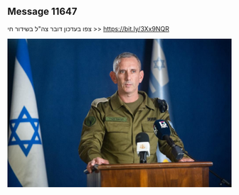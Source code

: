 ## Message 11647

צפו בעדכון דובר צה"ל בשידור חי >>
https://bit.ly/3Xx9NQR

![Photo](11647/11647_photo.jpg)
